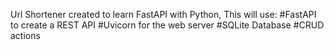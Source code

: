 Url Shortener created to learn FastAPI with Python,
This will use:
#FastAPI to create a REST API
#Uvicorn for the web server
#SQLite Database
#CRUD actions